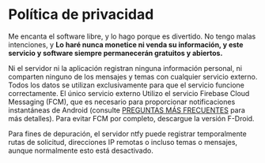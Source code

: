 # Política de privacidad

Me encanta el software libre, y lo hago porque es divertido. No tengo malas intenciones, y **Lo haré
nunca monetice ni venda su información, y este servicio y software siempre permanecerán gratuitos y abiertos.**

Ni el servidor ni la aplicación registran ninguna información personal, ni comparten ninguno de los mensajes y temas con
cualquier servicio externo. Todos los datos se utilizan exclusivamente para que el servicio funcione correctamente. El único servicio externo
Utilizo el servicio Firebase Cloud Messaging (FCM), que es necesario para proporcionar notificaciones instantáneas de Android (consulte
[PREGUNTAS MÁS FRECUENTES](faq.md) para más detalles). Para evitar FCM por completo, descargue la versión F-Droid.

Para fines de depuración, el servidor ntfy puede registrar temporalmente rutas de solicitud, direcciones IP remotas o incluso temas
o mensajes, aunque normalmente esto está desactivado.
